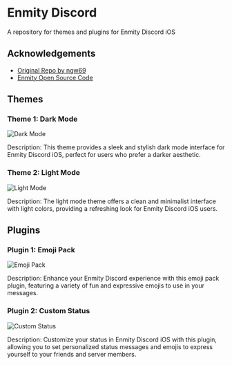 # Enmity Discord

A repository for themes and plugins for Enmity Discord iOS

## Acknowledgements

- [Original Repo by ngw69](https://github.com/ngw69)
- [Enmity Open Source Code](https://github.com/enmity-mod/enmity)

## Themes

### Theme 1: Dark Mode

![Dark Mode](images/dark_mode.png)

Description: This theme provides a sleek and stylish dark mode interface for Enmity Discord iOS, perfect for users who prefer a darker aesthetic.

### Theme 2: Light Mode

![Light Mode](images/light_mode.png)

Description: The light mode theme offers a clean and minimalist interface with light colors, providing a refreshing look for Enmity Discord iOS users.

## Plugins

### Plugin 1: Emoji Pack

![Emoji Pack](images/emoji_pack.png)

Description: Enhance your Enmity Discord experience with this emoji pack plugin, featuring a variety of fun and expressive emojis to use in your messages.

### Plugin 2: Custom Status

![Custom Status](images/custom_status.png)

Description: Customize your status in Enmity Discord iOS with this plugin, allowing you to set personalized status messages and emojis to express yourself to your friends and server members.

